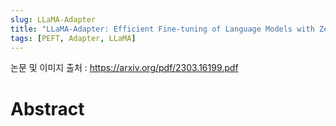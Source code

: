 ```yaml
---
slug: LLaMA-Adapter
title: "LLaMA-Adapter: Efficient Fine-tuning of Language Models with Zero-init Attention"
tags: [PEFT, Adapter, LLaMA]
---
```


논문 및 이미지 출처 : <https://arxiv.org/pdf/2303.16199.pdf>

# Abstract